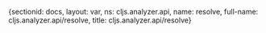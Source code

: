 {sectionid: docs, layout: var, ns: cljs.analyzer.api, name: resolve, full-name: cljs.analyzer.api/resolve,
  title: cljs.analyzer.api/resolve}
